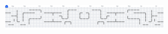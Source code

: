 <picture>
  <source media="(prefers-color-scheme: dark)" srcset="https://raw.githubusercontent.com/rohit0828/rohit0828/output/pacman-contribution-graph-dark.svg">
  <source media="(prefers-color-scheme: light)" srcset="https://raw.githubusercontent.com/rohit0828/rohit0828/output/pacman-contribution-graph.svg">
  <img alt="Pacman contribution graph" src="https://raw.githubusercontent.com/rohit0828/rohit0828/output/pacman-contribution-graph.svg">
</picture>
